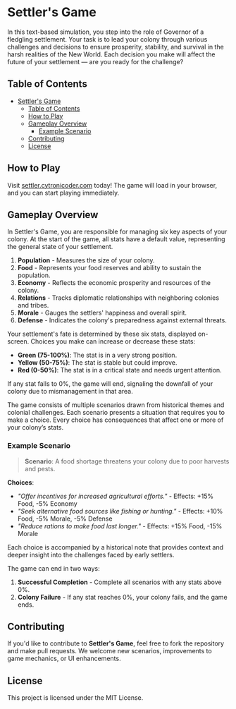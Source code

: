 # Settler's Game

In this text-based simulation, you step into the role of Governor of a fledgling settlement. Your task is to lead your colony through various challenges and decisions to ensure prosperity, stability, and survival in the harsh realities of the New World. Each decision you make will affect the future of your settlement — are you ready for the challenge?

## Table of Contents

- [Settler's Game](#settlers-game)
  - [Table of Contents](#table-of-contents)
  - [How to Play](#how-to-play)
  - [Gameplay Overview](#gameplay-overview)
    - [Example Scenario](#example-scenario)
  - [Contributing](#contributing)
  - [License](#license)

## How to Play

Visit [settler.cytronicoder.com](https://settler.cytronicoder.com/) today! The game will load in your browser, and you can start playing immediately.

## Gameplay Overview

In Settler's Game, you are responsible for managing six key aspects of your colony. At the start of the game, all stats have a default value, representing the general state of your settlement.

1. **Population** - Measures the size of your colony.
2. **Food** - Represents your food reserves and ability to sustain the population.
3. **Economy** - Reflects the economic prosperity and resources of the colony.
4. **Relations** - Tracks diplomatic relationships with neighboring colonies and tribes.
5. **Morale** - Gauges the settlers' happiness and overall spirit.
6. **Defense** - Indicates the colony's preparedness against external threats.

Your settlement's fate is determined by these six stats, displayed on-screen. Choices you make can increase or decrease these stats:

- **Green (75-100%)**: The stat is in a very strong position.
- **Yellow (50-75%)**: The stat is stable but could improve.
- **Red (0-50%)**: The stat is in a critical state and needs urgent attention.

If any stat falls to 0%, the game will end, signaling the downfall of your colony due to mismanagement in that area.

The game consists of multiple scenarios drawn from historical themes and colonial challenges. Each scenario presents a situation that requires you to make a choice. Every choice has consequences that affect one or more of your colony’s stats.

### Example Scenario

> **Scenario**: A food shortage threatens your colony due to poor harvests and pests.

**Choices**:

- _"Offer incentives for increased agricultural efforts."_ - Effects: +15% Food, -5% Economy
- _"Seek alternative food sources like fishing or hunting."_ - Effects: +10% Food, -5% Morale, -5% Defense
- _"Reduce rations to make food last longer."_ - Effects: +15% Food, -15% Morale

Each choice is accompanied by a historical note that provides context and deeper insight into the challenges faced by early settlers.

The game can end in two ways:

1. **Successful Completion** - Complete all scenarios with any stats above 0%.
2. **Colony Failure** - If any stat reaches 0%, your colony fails, and the game ends.

## Contributing

If you'd like to contribute to **Settler's Game**, feel free to fork the repository and make pull requests. We welcome new scenarios, improvements to game mechanics, or UI enhancements.

## License

This project is licensed under the MIT License.
